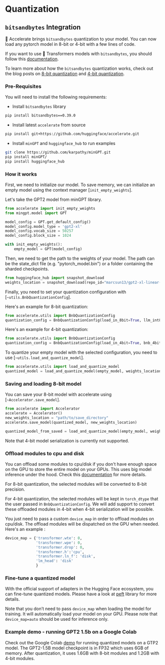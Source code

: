 <!--Copyright 2023 The HuggingFace Team. All rights reserved.

Licensed under the Apache License, Version 2.0 (the "License"); you may not use this file except in compliance with
the License. You may obtain a copy of the License at

http://www.apache.org/licenses/LICENSE-2.0

Unless required by applicable law or agreed to in writing, software distributed under the License is distributed on
an "AS IS" BASIS, WITHOUT WARRANTIES OR CONDITIONS OF ANY KIND, either express or implied. See the License for the
specific language governing permissions and limitations under the License.

⚠️ Note that this file is in Markdown but contain specific syntax for our doc-builder (similar to MDX) that may not be
rendered properly in your Markdown viewer.
-->

# Quantization

## `bitsandbytes` Integration

🤗 Accelerate brings `bitsandbytes` quantization to your model. You can now load any pytorch model in 8-bit or 4-bit with a few lines of code.

If you want to use 🤗 Transformers models with `bitsandbytes`, you should follow this [documentation](https://huggingface.co/docs/transformers/main_classes/quantization). 

To learn more about how the `bitsandbytes` quantization works, check out the blog posts on [8-bit quantization](https://huggingface.co/blog/hf-bitsandbytes-integration) and [4-bit quantization](https://huggingface.co/blog/4bit-transformers-bitsandbytes).

### Pre-Requisites
You will need to install the following requirements:

- Install `bitsandbytes` library
```bash
pip install bitsandbytes==0.39.0
```
- Install latest `accelerate` from source
```bash
pip install git+https://github.com/huggingface/accelerate.git
```
- Install `minGPT` and `huggingface_hub` to run examples
```bash
git clone https://github.com/karpathy/minGPT.git
pip install minGPT/
pip install huggingface_hub
```

### How it works

First, we need to initialize our model. To save memory, we can initialize an empty model using the context manager [`init_empty_weights`]. 

Let's take the GPT2 model from minGPT library.
```py
from accelerate import init_empty_weights
from mingpt.model import GPT

model_config = GPT.get_default_config()
model_config.model_type = 'gpt2-xl'
model_config.vocab_size = 50257
model_config.block_size = 1024

with init_empty_weights():
    empty_model = GPT(model_config)
```

Then, we need to get the path to the weights of your model. The path can be the state_dict file (e.g. "pytorch_model.bin") or a folder containing the sharded checkpoints. 

```py
from huggingface_hub import snapshot_download
weights_location = snapshot_download(repo_id="marcsun13/gpt2-xl-linear-sharded")
```

Finally, you need to set your quantization configuration with [`~utils.BnbQuantizationConfig`].

Here's an example for 8-bit quantization:
```py
from accelerate.utils import BnbQuantizationConfig
quantization_config = BnbQuantizationConfig(load_in_8bit=True, llm_int8_threshold = 6)
```

Here's an example for 4-bit quantization:
```py
from accelerate.utils import BnbQuantizationConfig
quantization_config = BnbQuantizationConfig(load_in_4bit=True, bnb_4bit_compute_dtype=torch.bfloat16, bnb_4bit_use_double_quant=True, bnb_4bit_quant_type="nf4")
```

To quantize your empty model with the selected configuration, you need to use [`~utils.load_and_quantize_model`]. 

```py
from accelerate.utils import load_and_quantize_model
quantized_model = load_and_quantize_model(empty_model, weights_location=weights_location, quantization_config=quantization_config, device_map = "auto")
```

### Saving and loading 8-bit model

You can save your 8-bit model with accelerate using [`~Accelerator.save_model`]. 

```py
from accelerate import Accelerator
accelerate = Accelerator()
new_weights_location = "path/to/save_directory"
accelerate.save_model(quantized_model, new_weights_location)

quantized_model_from_saved = load_and_quantize_model(empty_model, weights_location=new_weights_location, quantization_config=quantization_config, device_map = "auto")
```

Note that 4-bit model serialization is currently not supported.

### Offload modules to cpu and disk 

You can offload some modules to cpu/disk if you don't have enough space on the GPU to store the entire model on your GPUs.
This uses big model inference under the hood. Check this [documentation](https://huggingface.co/docs/accelerate/usage_guides/big_modeling) for more details. 

For 8-bit quantization, the selected modules will be converted to 8-bit precision. 

For 4-bit quantization, the selected modules will be kept in `torch_dtype` that the user passed in `BnbQuantizationConfig`.  We will add support to convert these offloaded modules in 4-bit when 4-bit serialization will be possible. 

 You just need to pass a custom `device_map` in order to offload modules on cpu/disk. The offload modules will be dispatched on the GPU when needed. Here's an example :

```py
device_map = {'transformer.wte': 0,
              'transformer.wpe': 0,
              'transformer.drop': 0,
              'transformer.h':'cpu',
              'transformer.ln_f': 'disk', 
              'lm_head': 'disk'
              }
```
### Fine-tune a quantized model

With the official support of adapters in the Hugging Face ecosystem, you can fine-tune quantized models. Please have a look at [peft](https://github.com/huggingface/peft) library for more details.

Note that you don’t need to pass `device_map` when loading the model for training. It will automatically load your model on your GPU. Please note that `device_map=auto` should be used for inference only.

### Example demo - running GPT2 1.5b on a Google Colab

Check out the Google Colab [demo](https://colab.research.google.com/drive/1T1pOgewAWVpR9gKpaEWw4orOrzPFb3yM?usp=sharing) for running quantized models on a GTP2 model. The GPT2-1.5B model checkpoint is in FP32 which uses 6GB of memory. After quantization, it uses 1.6GB with 8-bit modules and 1.2GB with 4-bit modules.